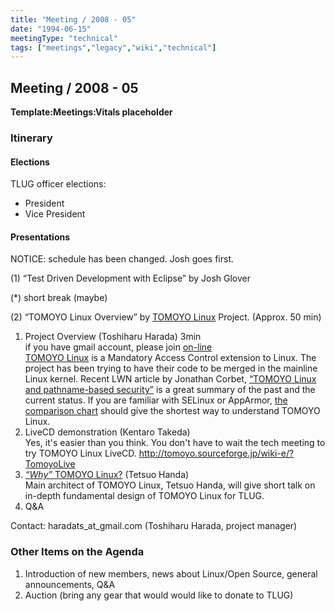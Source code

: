 ```yaml
---
title: "Meeting / 2008 - 05"
date: "1994-06-15"
meetingType: "technical"
tags: ["meetings","legacy","wiki","technical"]
---
```


<h2 id="meeting_2008___05">Meeting / 2008 - 05</h2>
<p><strong>Template:Meetings:Vitals placeholder</strong></p>
<h3 id="itinerary">Itinerary</h3>
<h4 id="elections">Elections</h4>
<p>TLUG officer elections:</p>
<ul>
<li>President</li>
<li>Vice President</li>
</ul>
<h4 id="presentations">Presentations</h4>
<p>NOTICE: schedule has been changed. Josh goes first.</p>
<p>(1) “Test Driven Development with Eclipse” by Josh Glover</p>
<p>(*) short break (maybe)</p>
<p>(2) “TOMOYO Linux Overview” by <a href="http://elinux.org/TomoyoLinux">TOMOYO Linux</a> Project. (Approx. 50 min)</p>
<ol>
<li>Project Overview (Toshiharu Harada) 3min<br />
if you have gmail account, please join <a href="http://docs.google.com/Present?docid=ddbv2dj5_10fk4ghpfh&amp;invite=cx6p78d">on-line</a><br />
<a href="http://elinux.org/TomoyoLinux">TOMOYO Linux</a> is a Mandatory Access Control extension to Linux. The project has been trying to have their code to be merged in the mainline Linux kernel. Recent LWN article by Jonathan Corbet, <a href="http://lwn.net/Articles/277833/">“TOMOYO Linux and pathname-based security”</a> is a great summary of the past and the current status. If you are familiar with SELinux or AppArmor, <a href="http://tomoyo.sourceforge.jp/wiki-e/?WhatIs#comparison">the comparison chart</a> should give the shortest way to understand TOMOYO Linux.</li>
<li>LiveCD demonstration (Kentaro Takeda)<br />
Yes, it's easier than you think. You don't have to wait the tech meeting to try TOMOYO Linux LiveCD. <a href="http://tomoyo.sourceforge.jp/wiki-e/?TomoyoLive">http://tomoyo.sourceforge.jp/wiki-e/?TomoyoLive</a></li>
<li><a href="http://sourceforge.jp/projects/tomoyo/document/tlug200805.pdf"><em>“Why”</em> TOMOYO Linux?</a> (Tetsuo Handa)<br />
Main architect of TOMOYO Linux, Tetsuo Handa, will give short talk on in-depth fundamental design of TOMOYO Linux for TLUG.</li>
<li>Q&amp;A</li>
</ol>
<p>Contact: haradats_at_gmail.com (Toshiharu Harada, project manager)</p>
<h3 id="other_items_on_the_agenda">Other Items on the Agenda</h3>
<ol>
<li>Introduction of new members, news about Linux/Open Source, general announcements, Q&amp;A</li>
<li>Auction (bring any gear that would would like to donate to TLUG)</li>
</ol>
